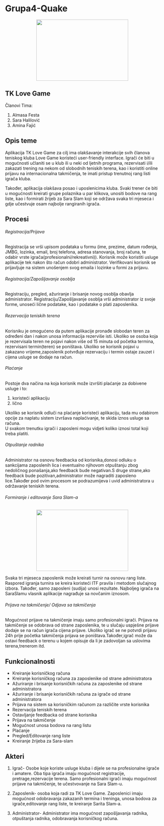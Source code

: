 ﻿# Grupa4-Quake
 <p align="center">
  <img width="300" height="200" src="https://user-images.githubusercontent.com/37187803/37837589-e2653366-2eb5-11e8-9eb3-4594d321624a.jpg">
</p>

## TK Love Game
Članovi Tima:
1. Almasa Festa
2. Sara Halilović
3. Amina Fajić

## Opis teme

Aplikacija TK Love Game za cilj ima olakšavanje interakcije svih članova teniskog kluba Love Game koristeći user-friendly
interface. Igrači će biti u mogućnosti učlaniti se u klub ili u neki od ljetnih programa, rezervisati i/ili zakazati trening 
na nekom od slobodnih teniskih terena, kao i  koristiti online prijavu na internacionalna takmičenja, te imati pristup trenutnoj 
rang listi igrača kluba. 

Također, aplikacija olakšava posao i uposlenicima kluba. Svaki trener će biti u mogućnosti kreirati grupe polaznika u 
par klikova, unositi bodove na rang liste, kao i formirati žrijeb za Sara Slam koji se održava svaka tri mjeseca i 
gdje učestvuje osam najbolje rangiranih igrača.

## Procesi

###### Registracija/Prijava

Registracija se vrši upisom podataka u formu (ime, prezime, datum rođenja, JMBG, lozinka, email, broj telefona, adresa stanovanja, 
broj računa, te odabir vrste igrača(profesionalni/rekreativni)). Korisnik može koristiti usluge aplikacije tek nakon što račun odobri 
administrator. Verifikovani korisnik se prijavljuje na sistem unošenjem svog emaila i lozinke u formi za prijavu. 



###### Registracija/Zapošljavanje osoblja

Registraciju, pregled, ažuriranje i brisanje novog osoblja obavlja administrator. 
Registraciju/Zapošljavanje osoblja vrši administrator iz svoje forme, unoseći lične podatake, kao i podatake o plati zaposlenika.


###### Rezervacija teniskih terena

Korisniku je omogućeno da putem aplikacije pronađe slobodan teren za određeni dan i nakon unosa informacija rezerviše isti. 
Ukoliko se osoba koja je rezervisala teren ne pojavi nakon više od 15 minuta od početka termina, rezervisani termin(teren) se poništava. 
Ukoliko se korisnik pojavi u zakazano vrijeme,zaposlenik potvrđuje rezervaciju i termin ostaje zauzet i cijena usluge se dodaje na račun.

###### Plaćanje

Postoje dva načina na koja korisnik može izvršiti plaćanje za dobivene usluge i to:
1. koristeći aplikaciju
2. lično

Ukoliko se korisnik odluči na plaćanje koristeći aplikaciju, tada mu odabirom opcije za naplatu sistem izvršava naplaćivanje, te skida iznos usluge sa računa.  
U svakom trenutku igrači i zaposleni mogu vidjeti koliko iznosi total koji treba platiti. 
###### Otpuštanje radnika
Administrator na osnovu feedbacka od korisnika,donosi odluku o sankcijama zaposlenih lica i eventualno njihovom otpuštanju zbog nedoličnog ponašanja,ako feedback bude negativan.S druge strane,ako feedback bude pozitivan,administrator može nagraditi zaposleno lice.Također pod ovim procesom se podrazumijeva i uvid administratora u održavanje teniskih terena.


###### Formiranje i editovanje Sara Slam-a
<p align="center">
  <img width="300" height="200" src="https://user-images.githubusercontent.com/37187803/37852178-f26426a6-2ee1-11e8-9e00-c799c47e7343.gif">
</p>

Svaka tri mjeseca zaposlenik može kreirati turnir na osnovu rang liste. Raspored igranja turnira se kreira koristeći ITF pravila i metodom slučajnog izbora. 
Također, samo zaposleni (sudija) unosi rezultate.
Najboljeg igrača na SaraSlamu vlasnik aplikacije nagrađuje sa novčanim iznosom.

###### Prijava na takmičenje/ Odjava sa takmičenja

Mogućnost prijave na takmičenje imaju samo profesionalni igrači. Prijava na takmičenje se odobrava od strane zaposlenika, te u slučaju uspješne prijave dodaje se na 
račun igrača cijena prijave. Ukoliko igrač se ne potvrdi prijavu 24h prije početka takmičenja prijava se poništava.Također,igrač može da ostavi feedback o terenu u kojem opisuje da li je zadovoljan sa uslovima terena,trenerom itd.





## Funkcionalnosti

- Kreiranje korisničkog računa
- Kreiranje korisničkog računa za zaposlenike od strane administratora
- Ažuriranje i brisanje korisničkih računa za zaposlenike od strane administratora
- Ažuriranje i brisanje korisničkih računa za igrače od strane administratora
- Prijava na sistem sa korisničkim računom za različite vrste korisnika 
- Rezervacija teniskih terena
- Ostavljanje feedbacka od strane korisnika
- Prijava na takmičenje
- Mogućnost unosa bodova na rang listu
- Plaćanje
- Pregled/Editovanje rang liste
- Kreiranje žrijeba za Sara-slam



## Akteri

1. Igrač- Osobe koje koriste usluge kluba i dijele se na profesionalne igrače i amatere. Oba tipa igrača imaju mogućnost registracije, pretrage,rezervacije terena. 
Samo profesionalni igrači imaju mogućnost prijave na takmičenje, te učestvovanje na Sara Slam-u.

2. Zaposlenik- osoba koja radi za TK Love Game. Zaposlenici imaju mogućnost odobravanja zakazanih termina i treninga, unosa bodova za igrače,editovanje rang liste, 
te kreiranje Sarita Slam-a.

3. Administrator- Administrator ima mogućnost zapošljavanja radnika, otpuštanja radnika, odobravanja korisničkog računa.
